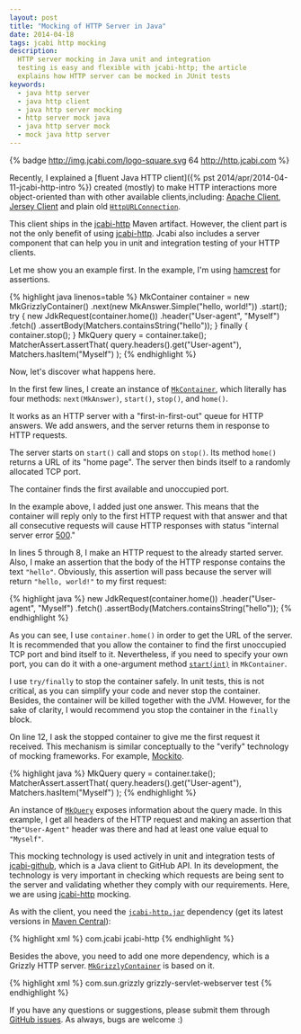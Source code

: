 ```yaml
---
layout: post
title: "Mocking of HTTP Server in Java"
date: 2014-04-18
tags: jcabi http mocking
description:
  HTTP server mocking in Java unit and integration
  testing is easy and flexible with jcabi-http; the article
  explains how HTTP server can be mocked in JUnit tests
keywords:
  - java http server
  - java http client
  - java http server mocking
  - http server mock java
  - java http server mock
  - mock java http server
---
```


{% badge http://img.jcabi.com/logo-square.svg 64 http://http.jcabi.com %}

Recently, I explained a
[fluent Java HTTP client]({% pst 2014/apr/2014-04-11-jcabi-http-intro %})
created (mostly) to make HTTP
interactions more object-oriented than with other available clients,including:
[Apache Client](http://hc.apache.org/httpclient-3.x/),
[Jersey Client](https://jersey.java.net/documentation/latest/client.html)
and plain old
[`HttpURLConnection`](http://docs.oracle.com/javase/7/docs/api/java/net/HttpURLConnection.html).

This client ships in the [jcabi-http](http://http.jcabi.com) Maven artifact.
However, the client part is not the only benefit of using
[jcabi-http](http://http.jcabi.com). Jcabi also includes a server component that
can help you in unit and integration testing of your HTTP clients.

<!--more-->

Let me show you an example first. In the example, I'm using
[hamcrest](http://hamcrest.org/JavaHamcrest/) for assertions.

{% highlight java linenos=table %}
MkContainer container = new MkGrizzlyContainer()
  .next(new MkAnswer.Simple("hello, world!"))
  .start();
try {
  new JdkRequest(container.home())
    .header("User-agent", "Myself")
    .fetch()
    .assertBody(Matchers.containsString("hello"));
} finally {
  container.stop();
}
MkQuery query = container.take();
MatcherAssert.assertThat(
  query.headers().get("User-agent"),
  Matchers.hasItem("Myself")
);
{% endhighlight %}

Now, let's discover what happens here.

In the first few lines, I create an instance of
[`MkContainer`](http://http.jcabi.com/apidocs-1.1/com/jcabi/http/mock/MkContainer.html),
which literally has four methods: `next(MkAnswer)`, `start()`, `stop()`, and
`home()`.

It works as an HTTP server with a "first-in-first-out" queue for HTTP answers.
We add answers, and the server returns them in response to HTTP requests.

The server starts on `start()` call and stops on `stop()`. Its method `home()`
returns a URL of its "home page". The server then binds itself to a randomly
allocated TCP port.

The container finds the first available and unoccupied port.

In the example above, I added just one answer. This means that the container
will reply only to the first HTTP request with that answer and that all
consecutive requests will cause HTTP responses with status "internal server
error [500](http://www.w3.org/Protocols/rfc2616/rfc2616-sec10.html)."

In lines 5 through 8, I make an HTTP request to the already started server.
Also, I make an assertion that the body of the HTTP response contains the text
`"hello"`. Obviously, this assertion will pass because the server will return
`"hello, world!"` to my first request:

{% highlight java %}
new JdkRequest(container.home())
  .header("User-agent", "Myself")
  .fetch()
  .assertBody(Matchers.containsString("hello"));
{% endhighlight %}

As you can see, I use `container.home()` in order to get the URL of the server.
It is recommended that you allow the container to find the first unoccupied TCP
port and bind itself to it. Nevertheless, if you need to specify your own port,
you can do it with a one-argument method
[`start(int)`](http://http.jcabi.com/apidocs-1.3/com/jcabi/http/mock/MkContainer.html#start%28int%29)
in `MkContainer`.

I use `try/finally` to stop the container safely. In unit tests, this is not
critical, as you can simplify your code and never stop the container. Besides,
the container will be killed together with the JVM. However, for the sake of
clarity, I would recommend you stop the container in the `finally` block.

On line 12, I ask the stopped container to give me the first request it
received. This mechanism is similar conceptually to the "verify" technology of
mocking frameworks. For example,
[Mockito](http://docs.mockito.googlecode.com/hg/org/mockito/Mockito.html#4).

{% highlight java %}
MkQuery query = container.take();
MatcherAssert.assertThat(
  query.headers().get("User-agent"),
  Matchers.hasItem("Myself")
);
{% endhighlight %}

An instance of
[`MkQuery`](http://http.jcabi.com/apidocs-1.3/com/jcabi/http/mock/MkQuery.html)
exposes information about the query made. In this example, I get all headers of
the HTTP request and making an assertion that the`"User-Agent"` header was there
and had at least one value equal to `"Myself"`.

This mocking technology is used actively in unit and integration tests of
[jcabi-github](http://github.com/jcabi/jcabi-github), which is a Java client to
GitHub API. In its development, the technology is very important in checking
which requests are being sent to the server and validating whether they comply
with our requirements. Here, we are using [jcabi-http](http://http.jcabi.com)
mocking.

As with the client, you need the
[`jcabi-http.jar`](http://repo1.maven.org/maven2/com/jcabi/jcabi-http)
dependency
(get its latest versions in [Maven Central](http://search.maven.org/)):

{% highlight xml %}
<dependency>
  <groupId>com.jcabi</groupId>
  <artifactId>jcabi-http</artifactId>
</dependency>
{% endhighlight %}

Besides the above, you need to add one more dependency, which is a Grizzly HTTP
server.
[`MkGrizzlyContainer`](http://http.jcabi.com/apidocs-1.3/com/jcabi/http/mock/MkGrizzlyContainer.html)
is based on it.

{% highlight xml %}
<dependency>
  <groupId>com.sun.grizzly</groupId>
  <artifactId>grizzly-servlet-webserver</artifactId>
  <scope>test</scope>
</dependency>
{% endhighlight %}

If you have any questions or suggestions, please submit them through [GitHub
issues](http://github.com/jcabi/jcabi-http/issues).
As always, bugs are welcome :)
